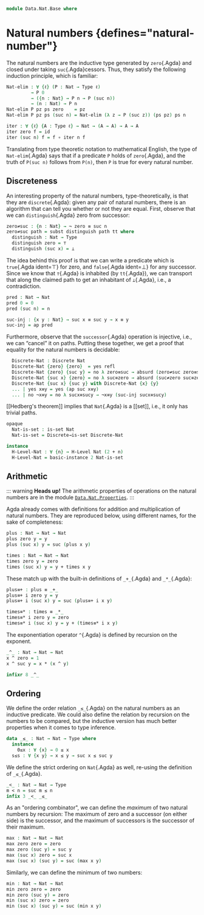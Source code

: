 <!--
```
open import 1Lab.Path.IdentitySystem
open import 1Lab.HLevel.Closure
open import 1Lab.HLevel
open import 1Lab.Path
open import 1Lab.Type

open import Data.Dec.Base
open import Data.Bool
```
-->

```agda
module Data.Nat.Base where
```

<!--
```agda
open import Prim.Data.Nat hiding (_<_) public
```
-->

# Natural numbers {defines="natural-number"}

The natural numbers are the inductive type generated by `zero`{.Agda}
and closed under taking `suc`{.Agda}cessors. Thus, they satisfy the
following induction principle, which is familiar:

```agda
Nat-elim : ∀ {ℓ} (P : Nat → Type ℓ)
         → P 0
         → ({n : Nat} → P n → P (suc n))
         → (n : Nat) → P n
Nat-elim P pz ps zero    = pz
Nat-elim P pz ps (suc n) = Nat-elim (λ z → P (suc z)) (ps pz) ps n

iter : ∀ {ℓ} {A : Type ℓ} → Nat → (A → A) → A → A
iter zero f = id
iter (suc n) f = f ∘ iter n f
```

Translating from type theoretic notation to mathematical English, the
type of `Nat-elim`{.Agda} says that if a predicate `P` holds of
`zero`{.Agda}, and the truth of `P(suc n)` follows from `P(n)`, then `P`
is true for every natural number.

## Discreteness

An interesting property of the natural numbers, type-theoretically, is
that they are `discrete`{.Agda}: given any pair of natural numbers,
there is an algorithm that can tell you whether or not they are equal.
First, observe that we can `distinguish`{.Agda} zero from successor:

```agda
zero≠suc : {n : Nat} → ¬ zero ≡ suc n
zero≠suc path = subst distinguish path tt where
  distinguish : Nat → Type
  distinguish zero = ⊤
  distinguish (suc x) = ⊥
```

<!--
```agda
suc≠zero : {n : Nat} → ¬ suc n ≡ zero
suc≠zero = zero≠suc ∘ sym
```
-->

The idea behind this proof is that we can write a predicate which is
`true`{.Agda ident=⊤} for zero, and `false`{.Agda ident=⊥} for any
successor. Since we know that `⊤`{.Agda} is inhabited (by `tt`{.Agda}),
we can transport that along the claimed path to get an inhabitant of
`⊥`{.Agda}, i.e., a contradiction.

```agda
pred : Nat → Nat
pred 0 = 0
pred (suc n) = n

suc-inj : {x y : Nat} → suc x ≡ suc y → x ≡ y
suc-inj = ap pred
```

Furthermore, observe that the `successor`{.Agda} operation is injective,
i.e., we can “cancel” it on paths. Putting these together, we get a
proof that equality for the natural numbers is decidable:

<!--
```agda
private module _ where private
```
-->

```agda
  Discrete-Nat : Discrete Nat
  Discrete-Nat {zero} {zero}  = yes refl
  Discrete-Nat {zero} {suc y} = no λ zero≡suc → absurd (zero≠suc zero≡suc)
  Discrete-Nat {suc x} {zero} = no λ suc≡zero → absurd (suc≠zero suc≡zero)
  Discrete-Nat {suc x} {suc y} with Discrete-Nat {x} {y}
  ... | yes x≡y = yes (ap suc x≡y)
  ... | no ¬x≡y = no λ sucx≡sucy → ¬x≡y (suc-inj sucx≡sucy)
```

<!--
```agda
is-equal→path : ∀ {x y} → (x == y) ≡ true → x ≡ y
is-equal→path {zero}  {zero}  p = refl
is-equal→path {zero}  {suc y} p = absurd (true≠false (sym p))
is-equal→path {suc x} {zero}  p = absurd (true≠false (sym p))
is-equal→path {suc x} {suc y} p = ap suc (is-equal→path p)

is-not-equal→not-path : ∀ {x y} → (x == y) ≡ false → ¬ (x ≡ y)
is-not-equal→not-path {zero}  {zero}  p q = absurd (true≠false p)
is-not-equal→not-path {zero}  {suc y} p q = absurd (zero≠suc q)
is-not-equal→not-path {suc x} {zero}  p q = absurd (zero≠suc (sym q))
is-not-equal→not-path {suc x} {suc y} p q = is-not-equal→not-path p (suc-inj q)

instance
  Discrete-Nat : Discrete Nat
  Discrete-Nat {x} {y} with inspect (x == y)
  ... | true  , p = yes (is-equal→path p)
  ... | false , p = no  (is-not-equal→not-path p)
```
-->

[[Hedberg's theorem]] implies that `Nat`{.Agda} is a [[set]], i.e., it only
has trivial paths.

```agda
opaque
  Nat-is-set : is-set Nat
  Nat-is-set = Discrete→is-set Discrete-Nat

instance
  H-Level-Nat : ∀ {n} → H-Level Nat (2 + n)
  H-Level-Nat = basic-instance 2 Nat-is-set
```

## Arithmetic

::: warning
**Heads up!** The arithmetic properties of operations on the natural
numbers are in the module [`Data.Nat.Properties`].
:::

[`Data.Nat.Properties`]: Data.Nat.Properties.html

Agda already comes with definitions for addition and multiplication of
natural numbers. They are reproduced below, using different names, for
the sake of completeness:

```agda
plus : Nat → Nat → Nat
plus zero y = y
plus (suc x) y = suc (plus x y)

times : Nat → Nat → Nat
times zero y = zero
times (suc x) y = y + times x y
```

These match up with the built-in definitions of `_+_`{.Agda} and
`_*_`{.Agda}:

```agda
plus≡+ : plus ≡ _+_
plus≡+ i zero y = y
plus≡+ i (suc x) y = suc (plus≡+ i x y)

times≡* : times ≡ _*_
times≡* i zero y = zero
times≡* i (suc x) y = y + (times≡* i x y)
```

The exponentiation operator `^`{.Agda} is defined by recursion on the
exponent.

```agda
_^_ : Nat → Nat → Nat
x ^ zero = 1
x ^ suc y = x * (x ^ y)

infixr 8 _^_
```

## Ordering

We define the order relation `_≤_`{.Agda} on the natural numbers as an
inductive predicate. We could also define the relation by recursion on
the numbers to be compared, but the inductive version has much better
properties when it comes to type inference.

```agda
data _≤_ : Nat → Nat → Type where
  instance
    0≤x : ∀ {x} → 0 ≤ x
  s≤s : ∀ {x y} → x ≤ y → suc x ≤ suc y
```

<!--
```agda
instance
  s≤s' : ∀ {x y} → ⦃ x ≤ y ⦄ → suc x ≤ suc y
  s≤s' ⦃ x ⦄ = s≤s x

  x≤x : ∀ {x} → x ≤ x
  x≤x {zero}  = 0≤x
  x≤x {suc x} = s≤s x≤x

  x≤sucy : ∀ {x y} ⦃ p : x ≤ y ⦄ → x ≤ suc y
  x≤sucy {.0} {y} ⦃ 0≤x ⦄ = 0≤x
  x≤sucy {.(suc _)} {.(suc _)} ⦃ s≤s p ⦄ = s≤s (x≤sucy ⦃ p ⦄)

  {-# INCOHERENT x≤x x≤sucy #-}

Positive : Nat → Type
Positive zero    = ⊥
Positive (suc n) = ⊤
```
-->

We define the strict ordering on `Nat`{.Agda} as well,
re-using the definition of `_≤_`{.Agda}.

```agda
_<_ : Nat → Nat → Type
m < n = suc m ≤ n
infix 3 _<_ _≤_
```

<!--
```agda
0<s : ∀ {x} → 0 < suc x
0<s = s≤s 0≤x
```
-->

As an "ordering combinator", we can define the _maximum_ of two natural
numbers by recursion: The maximum of zero and a successor (on either
side) is the successor, and the maximum of successors is the successor of
their maximum.

```agda
max : Nat → Nat → Nat
max zero zero = zero
max zero (suc y) = suc y
max (suc x) zero = suc x
max (suc x) (suc y) = suc (max x y)
```

Similarly, we can define the minimum of two numbers:

```agda
min : Nat → Nat → Nat
min zero zero = zero
min zero (suc y) = zero
min (suc x) zero = zero
min (suc x) (suc y) = suc (min x y)
```
